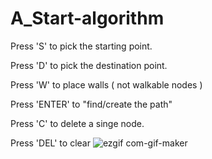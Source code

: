 # A_Start-algorithm


Press 'S' to pick the starting point.

Press 'D' to pick the destination point.

Press 'W' to place walls ( not walkable nodes ) 

Press 'ENTER' to "find/create the path"

Press 'C' to delete a singe node.

Press 'DEL' to clear 
![ezgif com-gif-maker](https://user-images.githubusercontent.com/59099307/213454074-35b1a9ab-2061-4c97-a362-78d9d1d778c7.gif)
